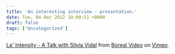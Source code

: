 ```yaml
---
title: 'An interesting interview - presentation.'
date: Tue, 04 Dec 2012 19:09:51 +0000
draft: false
tags: ['Uncategorized']
---
```


[La' Intensity - A Talk with Silvia Vidal](http://vimeo.com/54385083) from [Boreal Video](http://vimeo.com/borealvideo) on [Vimeo](http://vimeo.com).